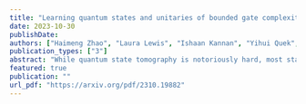 ```yaml
---
title: "Learning quantum states and unitaries of bounded gate complexity"
date: 2023-10-30
publishDate: 
authors: ["Haimeng Zhao", "Laura Lewis", "Ishaan Kannan", "Yihui Quek", "Hsin-Yuan Huang", "Matthias C. Caro"]
publication_types: ["3"]
abstract: "While quantum state tomography is notoriously hard, most states hold little interest to practically-minded tomographers. Given that states and unitaries appearing in Nature are of bounded gate complexity, it is natural to ask if efficient learning becomes possible. In this work, we prove that to learn a state generated by a quantum circuit with G two-qubit gates to a small trace distance, a sample complexity scaling linearly in G is necessary and sufficient. We also prove that the optimal query complexity to learn a unitary generated by G gates to a small average-case error scales linearly in G. While sample-efficient learning can be achieved, we show that under reasonable cryptographic conjectures, the computational complexity for learning states and unitaries of gate complexity G must scale exponentially in G. We illustrate how these results establish fundamental limitations on the expressivity of quantum machine learning models and provide new perspectives on no-free-lunch theorems in unitary learning. Together, our results answer how the complexity of learning quantum states and unitaries relate to the complexity of creating these states and unitaries."
featured: true
publication: ""
url_pdf: "https://arxiv.org/pdf/2310.19882"
---
```


